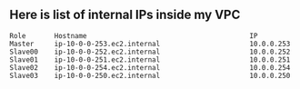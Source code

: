 ## Here is list of internal IPs inside my VPC

    Role       Hostname                                        IP         
    Master     ip-10-0-0-253.ec2.internal                      10.0.0.253       
    Slave00    ip-10-0-0-252.ec2.internal                      10.0.0.252        
    Slave01    ip-10-0-0-251.ec2.internal                      10.0.0.251
    Slave02    ip-10-0-0-254.ec2.internal                      10.0.0.254
    Slave03    ip-10-0-0-250.ec2.internal                      10.0.0.250
